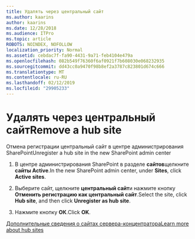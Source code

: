 ```yaml
---
title: Удалять через центральный сайт
ms.author: kaarins
author: kaarins
ms.date: 12/28/2018
ms.audience: ITPro
ms.topic: article
ROBOTS: NOINDEX, NOFOLLOW
localization_priority: Normal
ms.assetid: cebdac7f-fa90-4431-9a71-feb4104e479a
ms.openlocfilehash: 082b549f76360f6af0921f7b608030e068232935
ms.sourcegitcommit: dd43cc0a9470f98b8ef2a3787c823801d674c666
ms.translationtype: MT
ms.contentlocale: ru-RU
ms.lasthandoff: 02/12/2019
ms.locfileid: "29905233"
---
```

# <a name="remove-a-hub-site"></a><span data-ttu-id="2971d-102">Удалять через центральный сайт</span><span class="sxs-lookup"><span data-stu-id="2971d-102">Remove a hub site</span></span>

<span data-ttu-id="2971d-103">Отмена регистрации центральный сайт в центре администрирования SharePoint</span><span class="sxs-lookup"><span data-stu-id="2971d-103">Unregister a hub site in the new SharePoint admin center</span></span>
  
1. <span data-ttu-id="2971d-104">В центре администрирования SharePoint в разделе **сайтов**щелкните **сайты Active**.</span><span class="sxs-lookup"><span data-stu-id="2971d-104">In the new SharePoint admin center, under **Sites**, click **Active sites**.</span></span> 
    
2. <span data-ttu-id="2971d-105">Выберите сайт, щелкните **центральный сайт**и нажмите кнопку **Отменить регистрацию как центральный сайт**.</span><span class="sxs-lookup"><span data-stu-id="2971d-105">Select the site, click **Hub site**, and then click **Unregister as hub site**.</span></span> 
    
3. <span data-ttu-id="2971d-106">Нажмите кнопку **ОК**.</span><span class="sxs-lookup"><span data-stu-id="2971d-106">Click **OK**.</span></span> 
    
[<span data-ttu-id="2971d-107">Дополнительные сведения о сайтах сервера-концентратора</span><span class="sxs-lookup"><span data-stu-id="2971d-107">Learn more about hub sites</span></span>](https://support.office.com/article/what-is-a-sharepoint-hub-site-fe26ae84-14b7-45b6-a6d1-948b3966427f?ui=en-US&amp;rs=en-US&amp;ad=US)
  

